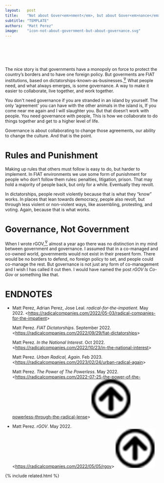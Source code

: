 ```yaml
---
layout:   post
title:    "Not about Gover<em>nment</em>, but about Gover<em>nance</em>"
subtitle: "TEMPLATE"
authors:  "Matt Perez"
image:    "icon-not-about-government-but-about-governance.svg"
---
```


<div style="display:none;">
 <p>Goverments are <span class="_paradigm">FIAT</span> institutions, based on dictatorships-known-as-businesses. What&rsquo;s important is governance.</p>
</div>

<h1>&nbsp;</h1>
 <p>The nice story is that governments have a monopoly on force to protect the country&rsquo;s borders and to have one foreign policy. But goverments are <span class="_paradigm">FIAT</span> institutions, based on dictatorships-known-as-businesses.<a href="#en02"><sup id="bm02">&hairsp;&nabla;&hairsp;</sup></a> What people need, and what always emerges, is some governance. A way to make it easier to collaborate, live together, and work together.</p>
 <p>You don't need governance if you are stranded in an island by yourself. The only &lsquo;agreement&rsquo; you can have with the other animals in the island is, <span class="_quotespan">If you come near me again and I will slaughter you.</span> But that doesn&rsquo;t work with people. You need governance with people, <span class="_quotespan">This is how we collaborate to do things together and get to a higher level of life.</span></p>
 <p>Governance is about collaborating to change those agreements, our ability to change the culture. And that is the point.</p>

<h1>Rules and Punishment</h1>
 <p>Making up rules that others must follow is easy to do, but harder to implement. In <span class="_paradigm">FIAT</span> environments we use some form of punishment for people who don&rsquo;t follow them rules: penalties, litigation, prison. That may hold a majority of people back, but only for a while. Eventually they revolt.</p>
 <p>In dictatorships, people revolt violently because that is what they &ldquo;know&rdquo; works. In places that lean towards democracy, people also revolt, but through less violent or non-violent ways, like assembling, protesting, and voting. Again, because that is what works.</p>

<h1>Governance, Not Government</h1>
 <p>When I wrote rGOV,<a href="#en01"><sup id="bm01">&hairsp;&nabla;&hairsp;</sup></a> almost a year ago there was no distinction in my mind between government and governance. I assumed that in a co-managed and co-owned world, governments would not exist in their present form. There would be no borders to defend, no foreign policy to set, and people could co-manage the rest. But governance is not just any form of co-management and I wish I has called it out then. I would have named the post <em>rGOV Is Co-Gov</em> or something like that.</p>

<h1 class="_section">ENDNOTES</h1>
 <ul>  <li id="en02">
   <p class="_list-item">
    Matt Perez, Adrian Perez, Jose Leal.
    <em>radical-for-the-impatient</em>.
    May 2022.
    &lt;<a href="https://radicalcompanies.com/2022/05-03/radical-companies-for-the-impatient" target="_blank">https://radicalcompanies.com/2022/05-03/radical-companies-for-the-impatient</a>&gt;
   </p>
   <p class="_list-item">
    Matt Perez.
    <em><span class="_paradigm">FIAT</span> Dictatorships</em>.
    September 2022.
    &lt;<a href="https://radicalcompanies.com/2022/09/29/fiat-dictatorships" target="_blank">https://radicalcompanies.com/2022/09/29/fiat-dictatorships</a>&gt;
   </p>
   <p class="_list-item">
    Matt Perez.
    <em>In the National Interest</em>.
    Oct 2022.
    &lt;<a href="https://radicalcompanies.com/2022/10/23/in-the-national-interest" target="_blank">https://radicalcompanies.com/2022/10/23/in-the-national-interest</a>&gt;
   </p>
   <p class="_list-item">
    Matt Perez.
    <em>Urban Radical, Again</em>.
    Feb 2023.
    &lt;<a href="https://radicalcompanies.com/2023/02/24/urban-radical-again" target="_blank">https://radicalcompanies.com/2023/02/24/urban-radical-again</a>&gt;
   </p>
   <p class="_list-item">
    Matt Perez.
    <em>The Power of The Powerless</em>.
    May 2022.
    &lt;<a href="https://radicalcompanies.com/2022-07-25-the-power-of-the-powerless-through-the-radical-lense" target="_blank">https://radicalcompanies.com/2022-07-25-the-power-of-the-powerless-through-the-radical-lense</a>&gt;
    <a class="_uparrow" href="#bm02"><img src="/assets/img/arrow-up-icon.png"></a>
   </p>
  </li>
  <li id="en01">
   <p class="_list-item">
    Matt Perez.
    <em>rGOV</em>.
    May 2022.
    &lt;<a href="https://radicalcompanies.com/2022/05/05/rgov" target="_blank">https://radicalcompanies.com/2022/05/05/rgov</a>&gt;
    <a class="_uparrow" href="#bm01"><img src="/assets/img/arrow-up-icon.png"></a>
   </p>
  </li>
 </ul>

{% include related.html %}